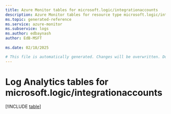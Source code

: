 ```yaml
---
title: Azure Monitor tables for microsoft.logic/integrationaccounts
description: Azure Monitor tables for resource type microsoft.logic/integrationaccounts
ms.topic: generated-reference
ms.service: azure-monitor
ms.subservice: logs
ms.author: edbaynash
author: EdB-MSFT
   
ms.date: 02/18/2025

# This file is automatically generated. Changes will be overwritten. Do not change this file directly.
---
```


# Log Analytics tables for microsoft.logic/integrationaccounts  

[!INCLUDE [table](~/reusable-content/ce-skilling/azure/includes/azure-monitor/reference/tables/microsoft-logic_integrationaccounts-include.md)]

